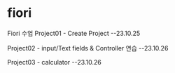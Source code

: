 # fiori
Fiori 수업
Project01 - Create Project --23.10.25

Project02 - input/Text fields & Controller 연습  --23.10.26

Project03 - calculator --23.10.26
